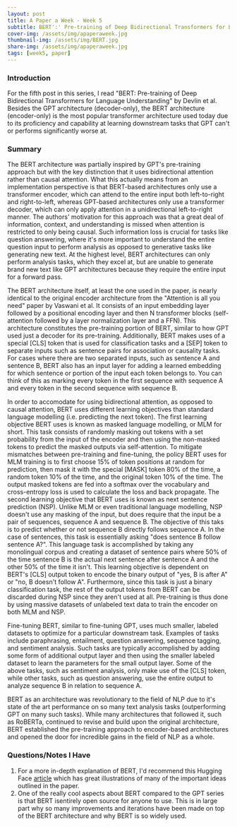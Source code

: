 ```yaml
---
layout: post
title: A Paper a Week - Week 5
subtitle: BERT':' Pre-training of Deep Bidirectional Transformers for Language Understanding, Devlin et al.
cover-img: /assets/img/apaperaweek.jpg
thumbnail-img: /assets/img/BERT.jpg
share-img: /assets/img/apaperaweek.jpg
tags: [week5, paper]
---
```


### Introduction
For the fifth post in this series, I read "BERT: Pre-training of Deep Bidirectional Transformers for Language Understanding" by Devlin et al. Besides the GPT architecture (decoder-only), the BERT architecture (encoder-only) is the most popular transformer architecture used today due to its proficiency and capability at learning downstream tasks that GPT can't or performs significantly worse at. 

### Summary
The BERT architecture was partially inspired by GPT's pre-training approach but with the key distinction that it uses bidirectional attention rather than causal attention. What this actually means from an implementation perspective is that BERT-based architectures only use a transformer encoder, which can attend to the entire input both left-to-right and right-to-left, whereas GPT-based architectures only use a transformer decoder, which can only apply attention in a unidirectional left-to-right manner. The authors' motivation for this approach was that a great deal of information, context, and understanding is missed when attention is restricted to only being causal. Such information loss is crucial for tasks like question answering, where it's more important to understand the entire question input to perform analysis as opposed to generative tasks like generating new text. At the highest level, BERT architectures can only perform analysis tasks, which they excel at, but are unable to generate brand new text like GPT architectures because they require the entire input for a forward pass.

The BERT architecture itself, at least the one used in the paper, is nearly identical to the original encoder architecture from the "Attention is all you need" paper by Vaswani et al. It consists of an input embedding layer followed by a positional encoding layer and then N transformer blocks (self-attention followed by a layer normalization layer and a FFN). This architecture constitutes the pre-training portion of BERT, similar to how GPT used just a decoder for its pre-training. Additionally, BERT makes uses of a special \[CLS\] token that is used for classification tasks and a \[SEP\] token to separate inputs such as sentence pairs for association or causality tasks. For cases where there are two separated inputs, such as sentence A and sentence B, BERT also has an input layer for adding a learned embedding for which sentence or portion of the input each token belongs to. You can think of this as marking every token in the first sequence with sequence A and every token in the second sequence with sequence B.

In order to accomodate for using bidirectional attention, as opposed to causal attention, BERT uses different learning objectives than standard language modelling (i.e. predicting the next token). The first learning objective BERT uses is known as masked language modelling, or MLM for short. This task consists of randomly masking out tokens with a set probability from the input of the encoder and then using the non-masked tokens to predict the masked outputs via self-attention. To mitigate mismatches between pre-training and fine-tuning, the policy BERT uses for MLM training is to first choose 15% of token positions at random for prediction, then mask it with the special \[MASK\] token 80% of the time, a random token 10% of the time, and the original token 10% of the time. The output masked tokens are fed into a softmax over the vocabulary and cross-entropy loss is used to calculate the loss and back propagate. The second learning objective that BERT uses is known as next sentence prediction (NSP). Unlike MLM or even traditional language modelling, NSP doesn't use any masking of the input, but does require that the input be a pair of sequences, sequence A and sequence B. The objective of this taks is to predict whether or not sequence B directly follows sequence A. In the case of sentences, this task is essentially asking "does sentence B follow sentence A?". This language task is accomplished by taking any monolingual corpus and creating a dataset of sentence pairs where 50% of the time sentence B is the actual next sentence after sentence A and the other 50% of the time it isn't. This learning objective is dependent on BERT's \[CLS\] output token to encode the binary output of "yes, B is after A" or "no, B doesn't follow A". Furthermore, since this task is just a binary classification task, the rest of the output tokens from BERT can be discarded during NSP since they aren't used at all. Pre-training is thus done by using massive datasets of unlabeled text data to train the encoder on both MLM and NSP.

Fine-tuning BERT, similar to fine-tuning GPT, uses much smaller, labeled datasets to optimize for a particular downstream task. Examples of tasks include paraphrasing, entailment, question answering, sequence tagging, and sentiment analysis. Such tasks are typically accomplished by adding some form of additional output layer and then using the smaller labeled dataset to learn the parameters for the small output layer. Some of the above tasks, such as sentiment analysis, only make use of the \[CLS\] token, while other tasks, such as question answering, use the entire output to analyze sequence B in relation to sequence A.

BERT as an architecture was revolutionary to the field of NLP due to it's state of the art performance on so many text analysis tasks (outperforming GPT on many such tasks). While many architectures that followed it, such as RoBERTa, continued to revise and build upon the original architecture, BERT established the pre-training approach to encoder-based architectures and opened the door for incredible gains in the field of NLP as a whole.


### Questions/Notes I Have
1. For a more in-depth explanation of BERT, I'd recommend this Hugging Face [article](https://huggingface.co/blog/bert-101) which has great illustrations of many of the important ideas outlined in the paper.
2. One of the really cool aspects about BERT compared to the GPT series is that BERT isentirely open source for anyone to use. This is in large part why so many improvements and iterations have been made on top of the BERT architecture and why BERT is so widely used.